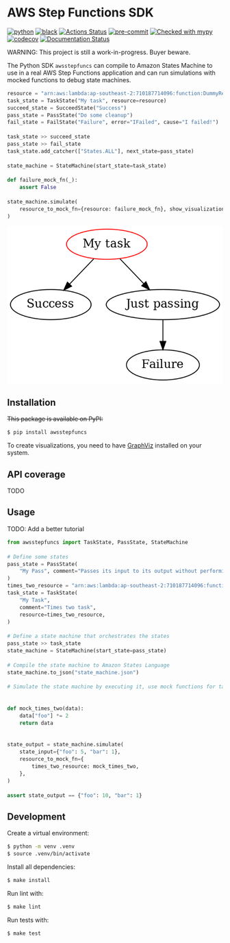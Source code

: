 # AWS Step Functions SDK

[![python](https://img.shields.io/static/v1?label=python&message=3.8%2B&color=informational&logo=python&logoColor=white)](https://github.com/suzil/aws-step-functions/releases/latest)
[![black](https://img.shields.io/badge/code%20style-black-000000.svg)](https://github.com/python/black)
[![Actions Status](https://github.com/suzil/aws-step-functions/workflows/GH/badge.svg)](https://github.com/suzil/aws-step-functions/actions)
[![pre-commit](https://img.shields.io/badge/pre--commit-enabled-brightgreen?logo=pre-commit&logoColor=white)](https://github.com/pre-commit/pre-commit)
[![Checked with mypy](http://www.mypy-lang.org/static/mypy_badge.svg)](http://mypy-lang.org/)
[![codecov](https://codecov.io/gh/suzil/aws-step-functions/branch/master/graph/badge.svg?token=PF990VH0YU)](https://codecov.io/gh/suzil/aws-step-functions)
[![Documentation Status](https://readthedocs.org/projects/aws-step-functions/badge/?version=latest)](https://aws-step-functions.readthedocs.io/en/latest/?badge=latest)

WARNING: This project is still a work-in-progress. Buyer beware.

The Python SDK `awsstepfuncs` can compile to Amazon States Machine to use in a real AWS Step Functions application and can run simulations with mocked functions to debug state machines.

```py
resource = "arn:aws:lambda:ap-southeast-2:710187714096:function:DummyResource"
task_state = TaskState("My task", resource=resource)
succeed_state = SucceedState("Success")
pass_state = PassState("Do some cleanup")
fail_state = FailState("Failure", error="IFailed", cause="I failed!")

task_state >> succeed_state
pass_state >> fail_state
task_state.add_catcher(["States.ALL"], next_state=pass_state)

state_machine = StateMachine(start_state=task_state)

def failure_mock_fn(_):
    assert False

state_machine.simulate(
    resource_to_mock_fn={resource: failure_mock_fn}, show_visualization=True
)
```

<p align="center">
  <img src="assets/state_machine.gif">
</p>

## Installation

~~This package is available on PyPI:~~

```sh
$ pip install awsstepfuncs
```

To create visualizations, you need to have [GraphViz](https://graphviz.org/) installed on your system.

## API coverage

TODO


## Usage

TODO: Add a better tutorial

```py
from awsstepfuncs import TaskState, PassState, StateMachine

# Define some states
pass_state = PassState(
    "My Pass", comment="Passes its input to its output without performing work"
)
times_two_resource = "arn:aws:lambda:ap-southeast-2:710187714096:function:DivideNumbers"
task_state = TaskState(
    "My Task",
    comment="Times two task",
    resource=times_two_resource,
)

# Define a state machine that orchestrates the states
pass_state >> task_state
state_machine = StateMachine(start_state=pass_state)

# Compile the state machine to Amazon States Language
state_machine.to_json("state_machine.json")

# Simulate the state machine by executing it, use mock functions for tasks


def mock_times_two(data):
    data["foo"] *= 2
    return data


state_output = state_machine.simulate(
    state_input={"foo": 5, "bar": 1},
    resource_to_mock_fn={
        times_two_resource: mock_times_two,
    },
)

assert state_output == {"foo": 10, "bar": 1}
```


## Development

Create a virtual environment:

```sh
$ python -m venv .venv
$ source .venv/bin/activate
```

Install all dependencies:

```sh
$ make install
```

Run lint with:

```sh
$ make lint
```

Run tests with:

```sh
$ make test
```

